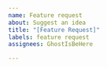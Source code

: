 ```yaml
---
name: Feature request
about: Suggest an idea
title: "[Feature Request]"
labels: feature request
assignees: GhostIsBeHere

---
```



